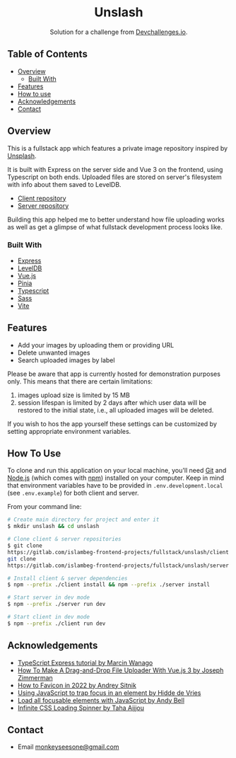 <h1 align="center">Unslash</h1>

<div align="center">
   Solution for a challenge from  <a href="http://devchallenges.io" 
target="_blank">Devchallenges.io</a>.
</div>

<div align="center">
  <h3>
    <!-- <a href="https://unslash.islambeg.me/">
      Demo
    </a>
    <span> | </span>
    <a 
href="https://gitlab.com/islambeg-frontend-projects/fullstack/unslash/README">
      Solution
    </a>
    <span> | </span>
    <a href="https://devchallenges.io/challenges/O2iGT9yBd6xZBrOcVirx">
      Challenge (part 1)
    </a>
    /
    <a href="https://devchallenges.io/challenges/rYyhwJAxMfES5jNQ9YsP">
      Challenge (part 2)
    </a> -->
  </h3>
</div>

## Table of Contents

- [Overview](#overview)
  - [Built With](#built-with)
- [Features](#features)
- [How to use](#how-to-use)
- [Acknowledgements](#acknowledgements)
- [Contact](#contact)

## Overview

This is a fullstack app which features a private image repository inspired 
by [Unsplash](https://unsplash.com/).

It is built with Express on the server side and Vue 3 on the frontend, 
using Typescript on both ends. Uploaded files are stored on server's 
filesystem with info about them saved to LevelDB.

- [Client 
repository](https://gitlab.com/islambeg-frontend-projects/fullstack/unslash/client)
- [Server 
repository](https://gitlab.com/islambeg-frontend-projects/fullstack/unslash/server)

Building this app helped me to better understand how file uploading works 
as well as get a glimpse of what fullstack development process looks like.

### Built With

- [Express](https://expressjs.com/)
- [LevelDB](https://github.com/google/leveldb)
- [Vue.js](https://vuejs.org/)
- [Pinia](https://pinia.vuejs.org/)
- [Typescript](https://www.typescriptlang.org/)
- [Sass](https://sass-lang.com/)
- [Vite](vitejs.dev/)

## Features

- Add your images by uploading them or providing URL
- Delete unwanted images
- Search uploaded images by label

Please be aware that app is currently hosted for demonstration purposes 
only. This means that there are certain limitations:
1) images upload size is limited by 15 MB
2) session lifespan is limited by 2 days after which user data will be 
restored to the initial state, i.e., all uploaded images will be deleted.

If you wish to hos the app yourself these settings can be customized by 
setting appropriate environment variables.

## How To Use

To clone and run this application on your local machine, you'll need 
[Git](https://git-scm.com) and [Node.js](https://nodejs.org/en/download/) 
(which comes with [npm](http://npmjs.com)) installed on your computer. 
Keep in mind that environment variables have to be provided in 
`.env.development.local` (see `.env.example`) for both client and server.

From your command line:

```bash
# Create main directory for project and enter it
$ mkdir unslash && cd unslash

# Clone client & server repositories
$ git clone 
https://gitlab.com/islambeg-frontend-projects/fullstack/unslash/client && 
git clone 
https://gitlab.com/islambeg-frontend-projects/fullstack/unslash/server

# Install client & server dependencies
$ npm --prefix ./client install && npm --prefix ./server install

# Start server in dev mode
$ npm --prefix ./server run dev

# Start client in dev mode
$ npm --prefix ./client run dev
```

## Acknowledgements

- [TypeScript Express tutorial by Marcin 
Wanago](https://wanago.io/courses/typescript-express-tutorial/)
- [How To Make A Drag-and-Drop File Uploader With Vue.js 3 by Joseph 
Zimmerman](https://www.smashingmagazine.com/2022/03/drag-drop-file-uploader-vuejs-3/)
- [How to Favicon in 2022 by Andrey 
Sitnik](https://evilmartians.com/chronicles/how-to-favicon-in-2021-six-files-that-fit-most-needs)
- [Using JavaScript to trap focus in an element by Hidde de 
Vries](https://hidde.blog/-using-javascript-to-trap-focus-in-an-element/)
- [Load all focusable elements with JavaScript by Andy 
Bell](https://piccalil.li/quick-tip/load-all-focusable-elements-with-javascript/)
- [Infinite CSS Loading Spinner by Taha 
Aijjou](https://codepen.io/taha-aijjou/pen/dKvjxJ)

## Contact

- Email monkeyseesone@gmail.com

